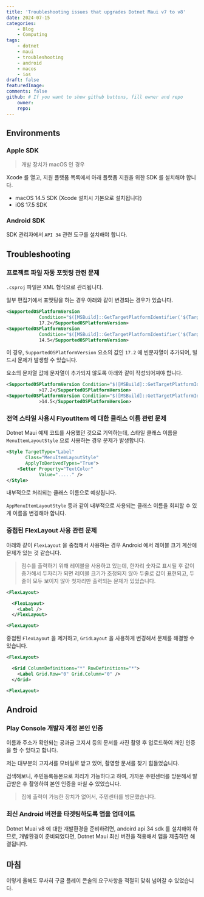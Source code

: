 ```yaml
---
title: 'Troubleshooting issues that upgrades Dotnet Maui v7 to v8'
date: 2024-07-15
categories:
    - Blog
    - Computing
tags:
    - dotnet
    - maui
    - troubleshooting
    - android
    - macos
    - ios
draft: false
featuredImage:
comments: false
github: # If you want to show github buttons, fill owner and repo
    owner:
    repo:
---
```


## Environments

### Apple SDK

> 개발 장치가 macOS 인 경우

Xcode 를 열고, 지원 플랫폼 목록에서 아래 플랫폼 지원을 위한 SDK 를 설치해야 합니다.

-   macOS 14.5 SDK (Xcode 설치시 기본으로 설치됩니다)
-   iOS 17.5 SDK

### Android SDK

SDK 관리자에서 `API 34` 관련 도구를 설치해야 합니다.

## Troubleshooting

### 프로젝트 파일 자동 포맷팅 관련 문제

`.csproj` 파일은 XML 형식으로 관리됩니다.

일부 편집기에서 포맷팅을 하는 경우 아래와 같이 변경되는 경우가 있습니다.

```xml
<SupportedOSPlatformVersion
			Condition="$([MSBuild]::GetTargetPlatformIdentifier('$(TargetFramework)')) == 'ios'">
			17.2</SupportedOSPlatformVersion>
<SupportedOSPlatformVersion
			Condition="$([MSBuild]::GetTargetPlatformIdentifier('$(TargetFramework)')) == 'maccatalyst'">
			14.5</SupportedOSPlatformVersion>
```

이 경우, `SupportedOSPlatformVersion` 요소의 값인 `17.2` 에 빈문자열이 추가되어, 빌드시 문제가 발생할 수 있습니다.

요소의 문자열 값에 문자열이 추가되지 않도록 아래와 같이 작성되어져야 합니다.

```xml
<SupportedOSPlatformVersion Condition="$([MSBuild]::GetTargetPlatformIdentifier('$(TargetFramework)')) == 'ios'"
			>17.2</SupportedOSPlatformVersion>
<SupportedOSPlatformVersion Condition="$([MSBuild]::GetTargetPlatformIdentifier('$(TargetFramework)')) == 'maccatalyst'"
			>14.5</SupportedOSPlatformVersion>
```

### 전역 스타일 사용시 FlyoutItem 에 대한 클래스 이름 관련 문제

Dotnet Maui 예제 코드를 사용했던 것으로 기억하는데, 스타일 클래스 이름을 `MenuItemLayoutStyle` 으로 사용하는 경우 문제가 발생합니다.

```xml
<Style TargetType="Label"
       Class="MenuItemLayoutStyle"
       ApplyToDerivedTypes="True">
    <Setter Property="TextColor"
            Value="....." />
</Style>
```

내부적으로 처리되는 클래스 이름으로 예상됩니다.

`AppMenuItemLayoutStyle` 등과 같이 내부적으로 사용되는 클래스 이름을 회피할 수 있게 이름을 변경해야 합니다.

### 중첩된 FlexLayout 사용 관련 문제

아래와 같이 `FlexLayout` 을 중첩해서 사용하는 경우 Android 에서 레이블 크기 계산에 문제가 있는 것 같습니다.

> 점수를 출력하기 위해 레이블을 사용하고 있는데, 한자리 숫자로 표시될 후 값이 증가해서 두자리가 되면 레이블 크기가 조정되지 않아 두줄로 값이 표현되고, 두줄이 모두 보이지 않아 첫자리만 출력되는 문제가 있었습니다.

```xml
<FlexLayout>

  <FlexLayout>
    <Label />
  </FlexLayout>

<FlexLayout>
```

중첩된 `FlexLayout` 을 제거하고, `GridLayout` 을 사용하게 변경해서 문제를 해결할 수 있습니다.

```xml
<FlexLayout>

  <Grid ColumnDefinitions="*" RowDefinitions="*">
    <Label Grid.Row="0" Grid.Column="0" />
  </Grid>

<FlexLayout>
```

## Android

### Play Console 개발자 계정 본인 인증

이름과 주소가 확인되는 공과금 고지서 등의 문서를 사진 촬영 후 업로드하여 개인 인증을 할 수 있다고 합니다.

저는 대부분의 고지서를 모바일로 받고 있어, 촬영할 문서를 찾기 힘들었습니다.

검색해보니, 주민등록등본으로 처리가 가능하다고 하여, 가까운 주민센터를 방문해서 발급받은 후 촬영하여 본인 인증을 마칠 수 있었습니다.

> 집에 출력이 가능한 장치가 없어서, 주민센터를 방문했습니다.

### 최신 Android 버전을 타겟팅하도록 앱을 업데이트

Dotnet Muai v8 에 대한 개발환경을 준비하려면, andoird api 34 sdk 를 설치해야 하므로, 개발환경이 준비되었다면, Dotnet Maui 최신 버전을 적용해서 앱을 제출하면 해결됩니다.

## 마침

이렇게 올해도 무사히 구글 플레이 콘솔의 요구사항을 적절히 맞춰 넘어갈 수 있었습니다.

